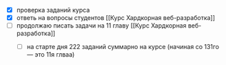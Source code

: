 - [x] проверка заданий курса
- [x] ответь на вопросы студентов [[Курс Хардкорная веб-разработка]]
- [ ] продолжаю писать задачи на 11 главу [[Курс Хардкорная веб-разработка]]
	- [ ] на старте дня 222 заданий суммарно на курсе (начиная со 131го — это 11я глваа)


